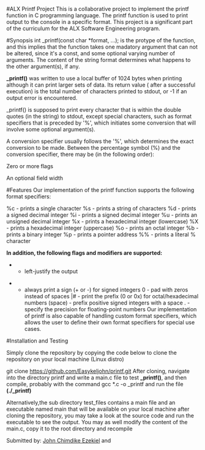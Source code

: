 #ALX Printf Project
This is a collaborative project to implement the printf function in C programming language. The printf function is used to print output to the console in a specific format. This project is a significant part of the curriculum for the ALX Software Engineering program.

#Synopsis
int _printf(const char *format, ...); is the protype of the function, and this implies that the function takes one madatory argument that can not be altered, since it's a const, and some optional varying number of arguments. The content of the string format determines what happens to the other argument(s), if any.

**_printf()** was written to use a local buffer of 1024 bytes when printing although it can print larger sets of data. Its return value ( after a successful execution) is the total number of characters printed to stdout, or -1 if an output error is encountered.

_printf() is supposed to print every character that is within the double quotes (in the string) to stdout, except special characters, such as format specifiers that is preceded by '%', which initiates some conversion that will involve some optional argument(s).

A conversion specifier usually follows the '%', which determines the exact conversion to be made. Between the percentage symbol (%) and the conversion specifier, there may be (in the following order):

Zero or more flags

An optional field width

#Features
Our implementation of the printf function supports the following format specifiers:

%c - prints a single character
%s - prints a string of characters
%d - prints a signed decimal integer
%i - prints a signed decimal integer
%u - prints an unsigned decimal integer
%x - prints a hexadecimal integer (lowercase)
%X - prints a hexadecimal integer (uppercase)
%o - prints an octal integer
%b - prints a binary integer
%p - prints a pointer address
%% - prints a literal % character

**In addition, the following flags and modifiers are supported:**

- - left-justify the output
+ - always print a sign (+ or -) for signed integers
0 - pad with zeros instead of spaces
|# - print the prefix (0 or 0x) for octal/hexadecimal numbers
(space) - prefix positive signed integers with a space
. - specify the precision for floating-point numbers
Our implementation of printf is also capable of handling custom format specifiers, which allows the user to define their own format specifiers for special use cases.

#Installation and Testing

Simply clone the repository by copying the code below to clone the repository on your local machine (Linux distro)

git clone https://github.com/Easykeljohn/printf.git
After cloning, navigate into the directory printf and write a main.c file to test **_printf()**, and then compile, probably with the command gcc *.c -o _printf and run the file **(./_printf)**

Alternatively,the sub directory test_files contains a main file and an executable named main that will be available on your local machine after cloning the repository, you may take a look at the source code and run the executable to see the output. You may as well modify the content of the main.c, copy it to the root directory and recompile

Submitted by: [John Chimdike Ezekiel](https://github.com/Easykeljohn) and 
